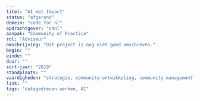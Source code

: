 ```yaml
---
titel: "AI met Impact"
status: "afgerond"
domein: "code for nl"
opdrachtgever: "c4nl"
aanpak: "Community of Practice"
rol: "Adviseur"
omschrijving: "Dit project is nog niet goed omschreven."
begin: ""
einde: ""
duur: ""
sort-jaar: "2019"
standplaats: ""
vaardigheden: "strategie, community-ontwikkeling, community management"
link: ""
tags: "datagedreven werken, AI"
---
```

